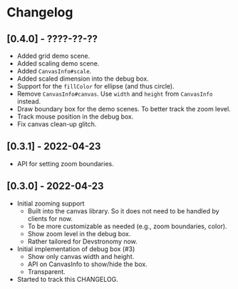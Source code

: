 # Changelog

## [0.4.0] - ????-??-??

- Added grid demo scene.
- Added scaling demo scene.
- Added `CanvasInfo#scale`.
- Added scaled dimension into the debug box.
- Support for the `fillColor` for ellipse (and thus circle).
- Remove `CanvasInfo#canvas`. Use `width` and `height` from `CanvasInfo` instead.
- Draw boundary box for the demo scenes. To better track the zoom level.
- Track mouse position in the debug box.
- Fix canvas clean-up glitch.

## [0.3.1] - 2022-04-23

- API for setting zoom boundaries.

## [0.3.0] - 2022-04-23

- Initial zooming support
  - Built into the canvas library. So it does not need to be handled by clients for now.
  - To be more customizable as needed (e.g., zoom boundaries, color).
  - Show zoom level in the debug box.
  - Rather tailored for Devstronomy now.
- Initial implementation of debug box (#3)
  - Show only canvas width and height.
  - API on CanvasInfo to show/hide the box.
  - Transparent.
- Started to track this CHANGELOG.
